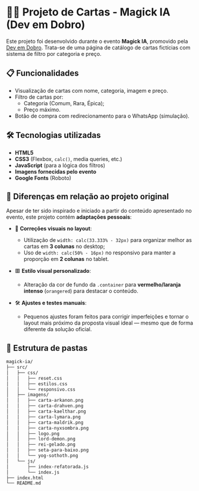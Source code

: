 # 🧙‍♂️ Projeto de Cartas - Magick IA (Dev em Dobro)

Este projeto foi desenvolvido durante o evento **Magick IA**, promovido pela [Dev em Dobro](https://www.devemdobro.com/). Trata-se de uma página de catálogo de cartas fictícias com sistema de filtro por categoria e preço.

## 📋 Funcionalidades

- Visualização de cartas com nome, categoria, imagem e preço.
- Filtro de cartas por:
  - Categoria (Comum, Rara, Épica);
  - Preço máximo.
- Botão de compra com redirecionamento para o WhatsApp (simulação).

## 🛠️ Tecnologias utilizadas

- **HTML5**
- **CSS3** (Flexbox, `calc()`, media queries, etc.)
- **JavaScript** (para a lógica dos filtros)
- **Imagens fornecidas pelo evento**
- **Google Fonts** (Roboto)

## 🎨 Diferenças em relação ao projeto original

Apesar de ter sido inspirado e iniciado a partir do conteúdo apresentado no evento, este projeto contém **adaptações pessoais**:

- 🔧 **Correções visuais no layout**:
  - Utilização de `width: calc(33.333% - 32px)` para organizar melhor as cartas em **3 colunas** no desktop;
  - Uso de `width: calc(50% - 16px)` no responsivo para manter a proporção em **2 colunas** no tablet.

- 🟥 **Estilo visual personalizado**:
  - Alteração da cor de fundo da `.container` para **vermelho/laranja intenso** (`orangered`) para destacar o conteúdo.

- 🛠️ **Ajustes e testes manuais**:
  - Pequenos ajustes foram feitos para corrigir imperfeições e tornar o layout mais próximo da proposta visual ideal — mesmo que de forma diferente da solução oficial.

## 📁 Estrutura de pastas

```bash
magick-ia/
├── src/ 
│   ├── css/
│   │   ├── reset.css
│   │   ├── estilos.css
│   │   └── responsivo.css
│   ├── imagens/
│   │   ├── carta-arkanon.png 
│   │   ├── carta-drahven.png
│   │   ├── carta-kaelthar.png
│   │   ├── carta-lymara.png
│   │   ├── carta-maldrik.png
│   │   ├── carta-nyxsombra.png
│   │   ├── logo.png
│   │   ├── lord-demon.png
│   │   ├── rei-gelado.png
│   │   ├── seta-para-baixo.png
│   │   └── yog-sothoth.png
│   └── js/       
│       ├── index-refatorada.js
│       └── index.js
├── index.html
└── README.md
